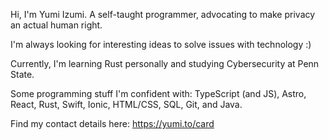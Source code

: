 Hi, I'm Yumi Izumi. A self-taught programmer, advocating to make privacy an actual human right.

I'm always looking for interesting ideas to solve issues with technology :)

Currently, I'm learning Rust personally and studying Cybersecurity at Penn State.

Some programming stuff I'm confident with: TypeScript (and JS), Astro, React, Rust, Swift, Ionic, HTML/CSS, SQL, Git, and Java.

Find my contact details here: https://yumi.to/card
